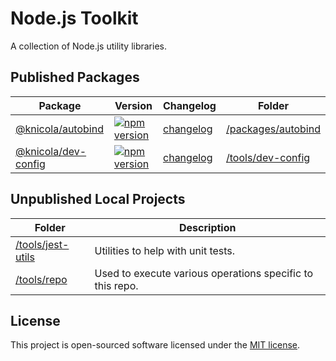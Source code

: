# Node.js Toolkit

A collection of Node.js utility libraries.

<!-- GENERATED PROJECT SUMMARY START -->

## Published Packages

<!-- the table below was generated using the ./tools/repo script -->

| Package | Version | Changelog | Folder |
| ------- | ------- | --------- | ------ |
| [@knicola/autobind](https://www.npmjs.com/package/@knicola/autobind) | [![npm version](https://badge.fury.io/js/%40knicola%2Fautobind.svg)](https://badge.fury.io/js/%40knicola%2Fautobind) | [changelog](./packages/autobind/CHANGELOG.md) | [/packages/autobind](./packages/autobind/) |
| [@knicola/dev-config](https://www.npmjs.com/package/@knicola/dev-config) | [![npm version](https://badge.fury.io/js/%40knicola%2Fdev-config.svg)](https://badge.fury.io/js/%40knicola%2Fdev-config) | [changelog](./tools/dev-config/CHANGELOG.md) | [/tools/dev-config](./tools/dev-config/) |


## Unpublished Local Projects

<!-- the table below was generated using the ./tools/repo script -->

| Folder | Description |
| ------ | -----------|
| [/tools/jest-utils](./tools/jest-utils/) | Utilities to help with unit tests. |
| [/tools/repo](./tools/repo/) | Used to execute various operations specific to this repo. |
<!-- GENERATED PROJECT SUMMARY END -->

## License

This project is open-sourced software licensed under the [MIT license](./LICENSE).
